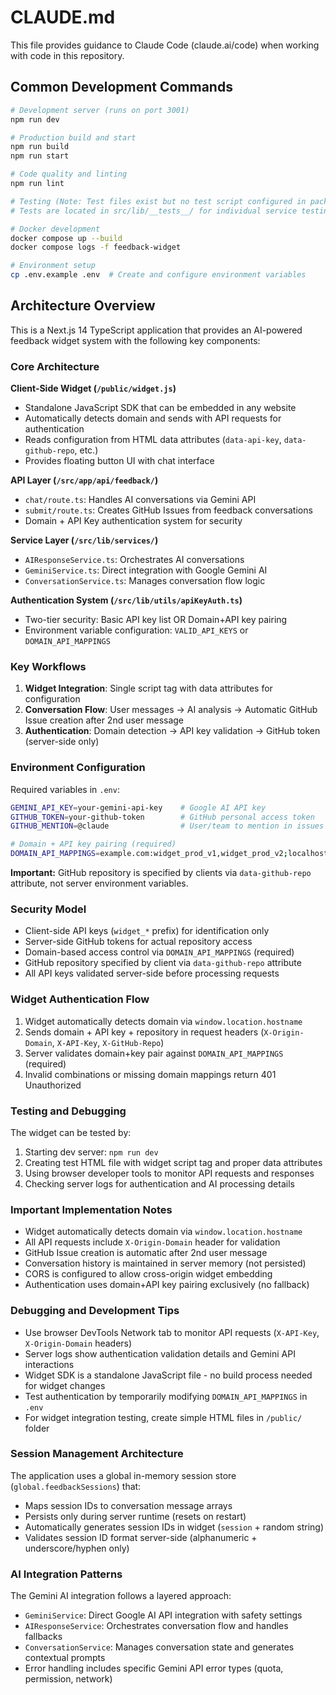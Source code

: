 # CLAUDE.md

This file provides guidance to Claude Code (claude.ai/code) when working with code in this repository.

## Common Development Commands

```bash
# Development server (runs on port 3001)
npm run dev

# Production build and start
npm run build
npm run start

# Code quality and linting
npm run lint

# Testing (Note: Test files exist but no test script configured in package.json)
# Tests are located in src/lib/__tests__/ for individual service testing

# Docker development
docker compose up --build
docker compose logs -f feedback-widget

# Environment setup
cp .env.example .env  # Create and configure environment variables
```

## Architecture Overview

This is a Next.js 14 TypeScript application that provides an AI-powered feedback widget system with the following key components:

### Core Architecture

**Client-Side Widget (`/public/widget.js`)**
- Standalone JavaScript SDK that can be embedded in any website
- Automatically detects domain and sends with API requests for authentication
- Reads configuration from HTML data attributes (`data-api-key`, `data-github-repo`, etc.)
- Provides floating button UI with chat interface

**API Layer (`/src/app/api/feedback/`)**
- `chat/route.ts`: Handles AI conversations via Gemini API
- `submit/route.ts`: Creates GitHub Issues from feedback conversations
- Domain + API Key authentication system for security

**Service Layer (`/src/lib/services/`)**
- `AIResponseService.ts`: Orchestrates AI conversations
- `GeminiService.ts`: Direct integration with Google Gemini AI
- `ConversationService.ts`: Manages conversation flow logic

**Authentication System (`/src/lib/utils/apiKeyAuth.ts`)**
- Two-tier security: Basic API key list OR Domain+API key pairing
- Environment variable configuration: `VALID_API_KEYS` or `DOMAIN_API_MAPPINGS`

### Key Workflows

1. **Widget Integration**: Single script tag with data attributes for configuration
2. **Conversation Flow**: User messages → AI analysis → Automatic GitHub Issue creation after 2nd user message
3. **Authentication**: Domain detection → API key validation → GitHub token (server-side only)

### Environment Configuration

Required variables in `.env`:
```bash
GEMINI_API_KEY=your-gemini-api-key    # Google AI API key
GITHUB_TOKEN=your-github-token        # GitHub personal access token
GITHUB_MENTION=@claude                # User/team to mention in issues

# Domain + API key pairing (required)
DOMAIN_API_MAPPINGS=example.com:widget_prod_v1,widget_prod_v2;localhost:widget_dev;app.company.com:widget_company
```

**Important:** GitHub repository is specified by clients via `data-github-repo` attribute, not server environment variables.

### Security Model

- Client-side API keys (`widget_*` prefix) for identification only
- Server-side GitHub tokens for actual repository access
- Domain-based access control via `DOMAIN_API_MAPPINGS` (required)
- GitHub repository specified by client via `data-github-repo` attribute
- All API keys validated server-side before processing requests

### Widget Authentication Flow

1. Widget automatically detects domain via `window.location.hostname`
2. Sends domain + API key + repository in request headers (`X-Origin-Domain`, `X-API-Key`, `X-GitHub-Repo`)
3. Server validates domain+key pair against `DOMAIN_API_MAPPINGS` (required)
4. Invalid combinations or missing domain mappings return 401 Unauthorized

### Testing and Debugging

The widget can be tested by:
1. Starting dev server: `npm run dev`
2. Creating test HTML file with widget script tag and proper data attributes
3. Using browser developer tools to monitor API requests and responses
4. Checking server logs for authentication and AI processing details

### Important Implementation Notes

- Widget automatically detects domain via `window.location.hostname`
- All API requests include `X-Origin-Domain` header for validation
- GitHub Issue creation is automatic after 2nd user message
- Conversation history is maintained in server memory (not persisted)
- CORS is configured to allow cross-origin widget embedding
- Authentication uses domain+API key pairing exclusively (no fallback)

### Debugging and Development Tips

- Use browser DevTools Network tab to monitor API requests (`X-API-Key`, `X-Origin-Domain` headers)
- Server logs show authentication validation details and Gemini API interactions
- Widget SDK is a standalone JavaScript file - no build process needed for widget changes
- Test authentication by temporarily modifying `DOMAIN_API_MAPPINGS` in `.env`
- For widget integration testing, create simple HTML files in `/public/` folder

### Session Management Architecture

The application uses a global in-memory session store (`global.feedbackSessions`) that:
- Maps session IDs to conversation message arrays
- Persists only during server runtime (resets on restart)
- Automatically generates session IDs in widget (`session` + random string)
- Validates session ID format server-side (alphanumeric + underscore/hyphen only)

### AI Integration Patterns

The Gemini AI integration follows a layered approach:
- `GeminiService`: Direct Google AI API integration with safety settings
- `AIResponseService`: Orchestrates conversation flow and handles fallbacks
- `ConversationService`: Manages conversation state and generates contextual prompts
- Error handling includes specific Gemini API error types (quota, permission, network)